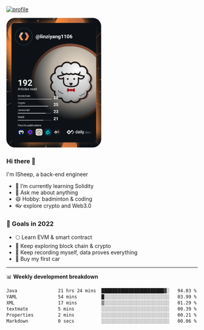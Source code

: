 [![profile](http://img.codelin.xyz/hello-im-isheep.svg)](https://www.calligrapher.ai/)

<a href="https://app.daily.dev/linziyang1106"><img src="/devcard.png" width="250" alt="ISheep's Dev Card"/></a>

### Hi there 🐏

I'm ISheep, a back-end engineer

- 🔭 I’m currently learning Solidity
- 💬 Ask me about anything
- 😄 Hobby: badminton & coding
- 👓 explore crypto and Web3.0

### 🚀 Goals in 2022
+ 🌕 Learn EVM & smart contract
+ 🤔 Keep exploring block chain & crypto
+ 🐏 Keep recording myself, data proves everything
+ 🚗 Buy my first car

-------

📊 **Weekly development breakdown**
<!--START_SECTION:waka-->

```text
Java               21 hrs 24 mins  ███████████████████████▓░   94.03 %
YAML               54 mins         █░░░░░░░░░░░░░░░░░░░░░░░░   03.99 %
XML                17 mins         ▒░░░░░░░░░░░░░░░░░░░░░░░░   01.29 %
textmate           5 mins          ░░░░░░░░░░░░░░░░░░░░░░░░░   00.39 %
Properties         2 mins          ░░░░░░░░░░░░░░░░░░░░░░░░░   00.21 %
Markdown           0 secs          ░░░░░░░░░░░░░░░░░░░░░░░░░   00.06 %
```

<!--END_SECTION:waka-->
